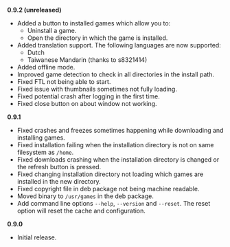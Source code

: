 **0.9.2 (unreleased)**
- Added a button to installed games which allow you to:
    - Uninstall a game.
    - Open the directory in which the game is installed.
- Added translation support. The following languages are now supported:
    - Dutch
    - Taiwanese Mandarin (thanks to s8321414)
- Added offline mode.
- Improved game detection to check in all directories in the install path.
- Fixed FTL not being able to start.
- Fixed issue with thumbnails sometimes not fully loading.
- Fixed potential crash after logging in the first time.
- Fixed close button on about window not working.

**0.9.1**
- Fixed crashes and freezes sometimes happening while downloading and installing games.
- Fixed installation failing when the installation directory is not on same filesystem as ``/home``.
- Fixed downloads crashing when the installation directory is changed or the refresh button is pressed.
- Fixed changing installation directory not loading which games are installed in the new directory.
- Fixed copyright file in deb package not being machine readable.
- Moved binary to ``/usr/games`` in the deb package.
- Add command line options ``--help``, ``--version`` and ``--reset``. The reset option will reset the cache and configuration. 

**0.9.0**
- Initial release.